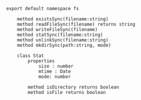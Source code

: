 
    export default namespace fs

        method existsSync(filename:string)
        method readFileSync(filename) returns string
        method writeFileSync(filename) 
        method statSync(filename:string)
        method unlinkSync(filename:string)
        method mkdirSync(path:string, mode)

        class Stat 
            properties
                size : number
                mtime : Date
                mode: number

            method isDirectory returns boolean
            method isFile returns boolean
